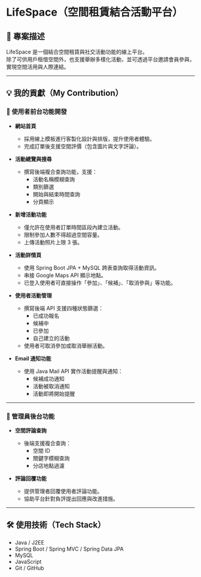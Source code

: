 # LifeSpace（空間租賃結合活動平台）

## 📌 專案描述  
LifeSpace 是一個結合空間租賃與社交活動功能的線上平台。  
除了可供用戶租借空間外，也支援舉辦多樣化活動，並可透過平台邀請會員參與，實現空間活用與人際連結。

---

## 💡 我的貢獻（My Contribution）

### 🔷 使用者前台功能開發

- **網站首頁**
  - 採用線上模板進行客製化設計與排版，提升使用者體驗。
  - 完成訂單後支援空間評價（包含圖片與文字評論）。

- **活動總覽與搜尋**
  - 撰寫後端複合查詢功能，支援：
    - 活動名稱模糊查詢
    - 類別篩選
    - 開始與結束時間查詢
    - 分頁顯示

- **新增活動功能**
  - 僅允許在使用者訂單時間區段內建立活動。
  - 限制參加人數不得超過空間容量。
  - 上傳活動照片上限 3 張。

- **活動詳情頁**
  - 使用 Spring Boot JPA + MySQL 跨表查詢取得活動資訊。
  - 串接 Google Maps API 顯示地點。
  - 已登入使用者可直接操作「參加」、「候補」、「取消參與」等功能。

- **使用者活動管理**
  - 撰寫後端 API 支援四種狀態篩選：
    - 已成功報名
    - 候補中
    - 已參加
    - 自己建立的活動
  - 使用者可取消參加或取消舉辦活動。

- **Email 通知功能**
  - 使用 Java Mail API 實作活動提醒與通知：
    - 候補成功通知
    - 活動被取消通知
    - 活動即將開始提醒

---

### 🔷 管理員後台功能

- **空間評論查詢**
  - 後端支援複合查詢：
    - 空間 ID
    - 關鍵字模糊查詢
    - 分店地點過濾

- **評論回覆功能**
  - 提供管理者回覆使用者評論功能。
  - 協助平台針對負評提出回應與改進措施。

---

## 🛠 使用技術（Tech Stack）

- Java / J2EE
- Spring Boot / Spring MVC / Spring Data JPA
- MySQL
- JavaScript
- Git / GitHub
